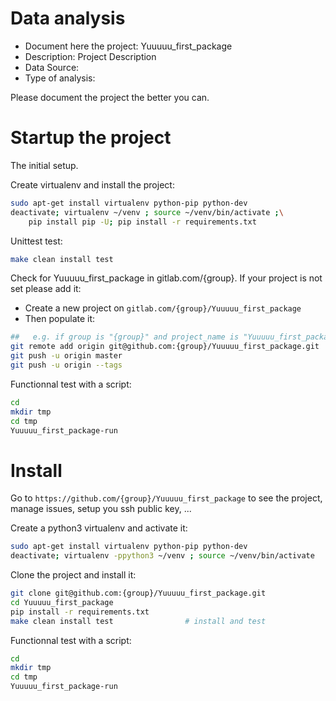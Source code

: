 # Data analysis
- Document here the project: Yuuuuu_first_package
- Description: Project Description
- Data Source:
- Type of analysis:

Please document the project the better you can.

# Startup the project

The initial setup.

Create virtualenv and install the project:
```bash
sudo apt-get install virtualenv python-pip python-dev
deactivate; virtualenv ~/venv ; source ~/venv/bin/activate ;\
    pip install pip -U; pip install -r requirements.txt
```

Unittest test:
```bash
make clean install test
```

Check for Yuuuuu_first_package in gitlab.com/{group}.
If your project is not set please add it:

- Create a new project on `gitlab.com/{group}/Yuuuuu_first_package`
- Then populate it:

```bash
##   e.g. if group is "{group}" and project_name is "Yuuuuu_first_package"
git remote add origin git@github.com:{group}/Yuuuuu_first_package.git
git push -u origin master
git push -u origin --tags
```

Functionnal test with a script:

```bash
cd
mkdir tmp
cd tmp
Yuuuuu_first_package-run
```

# Install

Go to `https://github.com/{group}/Yuuuuu_first_package` to see the project, manage issues,
setup you ssh public key, ...

Create a python3 virtualenv and activate it:

```bash
sudo apt-get install virtualenv python-pip python-dev
deactivate; virtualenv -ppython3 ~/venv ; source ~/venv/bin/activate
```

Clone the project and install it:

```bash
git clone git@github.com:{group}/Yuuuuu_first_package.git
cd Yuuuuu_first_package
pip install -r requirements.txt
make clean install test                # install and test
```
Functionnal test with a script:

```bash
cd
mkdir tmp
cd tmp
Yuuuuu_first_package-run
```
